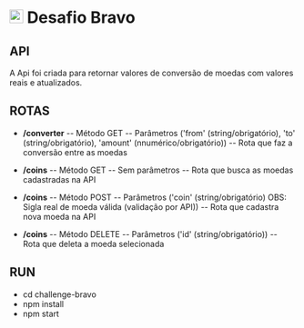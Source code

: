 # <img src="https://avatars1.githubusercontent.com/u/7063040?v=4&s=200.jpg" alt="HU" width="24" /> Desafio Bravo

## API

A Api foi criada para retornar valores de conversão de moedas com valores reais e atualizados.

## ROTAS

-   **/converter** -- Método GET -- Parâmetros ('from' (string/obrigatório), 'to' (string/obrigatório), 'amount' (nnumérico/obrigatório)) -- Rota que faz a conversão entre as moedas


-   **/coins**     -- Método GET -- Sem parâmetros -- Rota que busca as moedas cadastradas na API 


-   **/coins**     -- Método POST -- Parâmetros ('coin' (string/obrigatório) OBS: Sigla real de moeda válida (validação por API)) -- Rota que cadastra nova moeda na API


-   **/coins**     -- Método DELETE -- Parâmetros ('id' (string/obrigatório)) -- Rota que deleta a moeda selecionada


## RUN

- cd challenge-bravo
- npm install
- npm start